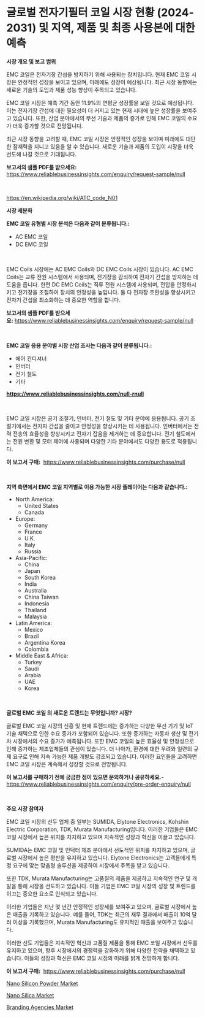 <p><h1>글로벌 전자기필터 코일 시장 현황 (2024-2031) 및 지역, 제품 및 최종 사용본에 대한 예측</h1></p><p><strong>시장 개요 및 보고 범위</strong></p>
<p><p>EMC 코일은 전자기장 간섭을 방지하기 위해 사용되는 장치입니다. 현재 EMC 코일 시장은 안정적인 성장을 보이고 있으며, 미래에도 성장이 예상됩니다. 최근 시장 동향에는 새로운 기술의 도입과 제품 성능 향상이 주목되고 있습니다.</p><p>EMC 코일 시장은 예측 기간 동안 11.9%의 연평균 성장률을 보일 것으로 예상됩니다. 이는 전자기장 간섭에 대한 필요성이 더 커지고 있는 현재 시대에 높은 성장률을 보여주고 있습니다. 또한, 산업 분야에서의 무선 기술과 제품의 증가로 인해 EMC 코일의 수요가 더욱 증가할 것으로 전망됩니다.</p><p>최근 시장 동향을 고려할 때, EMC 코일 시장은 안정적인 성장을 보이며 미래에도 대단한 잠재력을 지니고 있음을 알 수 있습니다. 새로운 기술과 제품의 도입이 시장을 더욱 선도해 나갈 것으로 기대됩니다.</p></p>
<p><strong>보고서의 샘플 PDF를 받으세요:</strong> <a href="https://www.reliablebusinessinsights.com/enquiry/request-sample/null">https://www.reliablebusinessinsights.com/enquiry/request-sample/null</a></p>
<p>&nbsp;</p>
<p><a href="https://en.wikipedia.org/wiki/ATC_code_N01">https://en.wikipedia.org/wiki/ATC_code_N01</a></p>
<p><strong>시장 세분화</strong></p>
<p><strong>EMC 코일 유형별 시장 분석은 다음과 같이 분류됩니다.:</strong></p>
<p><ul><li>AC EMC 코일</li><li>DC EMC 코일</li></ul></p>
<p>&nbsp;</p>
<p><p>EMC Coils 시장에는 AC EMC Coils와 DC EMC Coils 시장이 있습니다. AC EMC Coils는 교류 전원 시스템에서 사용되며, 전기장을 감쇠하여 전자기 간섭을 방지하는 데 도움을 줍니다. 한편 DC EMC Coils는 직류 전원 시스템에 사용되며, 전압을 안정화시키고 전기장을 조절하여 장치의 안정성을 높입니다. 둘 다 전자장 호환성을 향상시키고 전자기 간섭을 최소화하는 데 중요한 역할을 합니다.</p></p>
<p><strong>보고서의 샘플 PDF를 받으세요:</strong>&nbsp;<a href="https://www.reliablebusinessinsights.com/enquiry/request-sample/null">https://www.reliablebusinessinsights.com/enquiry/request-sample/null</a></p>
<p>&nbsp;</p>
<p><strong> EMC 코일 응용 분야별 시장 산업 조사는 다음과 같이 분류됩니다.:</strong></p>
<p><ul><li>에어 컨디셔너</li><li>인버터</li><li>전기 철도</li><li>기타</li></ul></p>
<p><strong><a href="https://www.reliablebusinessinsights.com/null-rnull">https://www.reliablebusinessinsights.com/null-rnull</a></strong></p>
<p>&nbsp;</p>
<p><p>EMC 코일 시장은 공기 조절기, 인버터, 전기 철도 및 기타 분야에 응용됩니다. 공기 조절기에서는 전자파 간섭을 줄이고 안정성을 향상시키는 데 사용됩니다. 인버터에서는 전력 전송의 효율성을 향상시키고 전자기 잡음을 제거하는 데 중요합니다. 전기 철도에서는 전원 변환 및 모터 제어에 사용되며 다양한 기타 분야에서도 다양한 용도로 적용됩니다.</p></p>
<p><strong>이 보고서 구매:</strong>&nbsp; <a href="https://www.reliablebusinessinsights.com/purchase/null">https://www.reliablebusinessinsights.com/purchase/null</a></p>
<p>&nbsp;</p>
<p><strong>지역 측면에서 EMC 코일 지역별로 이용 가능한 시장 플레이어는 다음과 같습니다.:</strong></p>
<p><ul>
    <li>
        North America:
        <ul>
            <li>United States</li>
            <li>Canada</li>
        </ul>
    </li>
    <li>
        Europe:
        <ul>
            <li>Germany</li>
            <li>France</li>
            <li>U.K.</li>
            <li>Italy</li>
            <li>Russia</li>
        </ul>
    </li>
    <li>
        Asia-Pacific:
        <ul>
            <li>China</li>
            <li>Japan</li>
            <li>South Korea</li>
            <li>India</li>
            <li>Australia</li>
            <li>China Taiwan</li>
            <li>Indonesia</li>
            <li>Thailand</li>
            <li>Malaysia</li>
        </ul>
    </li>
    <li>
        Latin America:
        <ul>
            <li>Mexico</li>
            <li>Brazil</li>
            <li>Argentina Korea</li>
            <li>Colombia</li>
        </ul>
    </li>
    <li>
        Middle East & Africa:
        <ul>
            <li>Turkey</li>
            <li>Saudi</li>
            <li>Arabia</li>
            <li>UAE</li>
            <li>Korea</li>
        </ul>
    </li>
    </ul></p>
<p>&nbsp;</p>
<p><strong>글로벌 EMC 코일 의 새로운 트렌드는 무엇입니까? 시장?</strong></p>
<p><p>글로벌 EMC 코일 시장의 신흥 및 현재 트렌드에는 증가하는 다양한 무선 기기 및 IoT 기술 채택으로 인한 수요 증가가 포함되어 있습니다. 또한 증가하는 자동차 생산 및 전기차 시장에서의 수요 증가가 예측됩니다. 또한 EMC 코일의 높은 효율성 및 안정성으로 인해 증가하는 제조업체들의 관심이 있습니다. 더 나아가, 환경에 대한 우려와 일련의 규제 요구로 인해 지속 가능한 제품 개발도 강조되고 있습니다. 이러한 요인들을 고려하면 EMC 코일 시장은 계속해서 성장할 것으로 전망됩니다.</p></p>
<p><strong>이 보고서를 구매하기 전에 궁금한 점이 있으면 문의하거나 공유하세요.</strong>- <a href="https://www.reliablebusinessinsights.com/enquiry/pre-order-enquiry/null">https://www.reliablebusinessinsights.com/enquiry/pre-order-enquiry/null</a></p>
<p>&nbsp;</p>
<p><strong>주요 시장 참여자</strong></p>
<p><p>EMC 코일 시장의 선두 업체 중 일부는 SUMIDA, Elytone Electronics, Kohshin Electric Corporation, TDK, Murata Manufacturing입니다. 이러한 기업들은 EMC 코일 시장에서 높은 위치를 차지하고 있으며 지속적인 성장과 혁신을 이끌고 있습니다.</p><p>SUMIDA는 EMC 코일 및 인덕터 제조 분야에서 선도적인 위치를 차지하고 있으며, 글로벌 시장에서 높은 평판을 유지하고 있습니다. Elytone Electronics는 고객들에게 특정 요구에 맞는 맞춤형 솔루션을 제공하여 시장에서 주목을 받고 있습니다.</p><p>또한 TDK, Murata Manufacturing는 고품질의 제품을 제공하고 지속적인 연구 및 개발을 통해 시장을 선도하고 있습니다. 이들 기업은 EMC 코일 시장의 성장 및 트렌드를 이끄는 중요한 요소로 인식되고 있습니다.</p><p>이러한 기업들은 지난 몇 년간 안정적인 성장세를 보여주고 있으며, 글로벌 시장에서 높은 매출을 기록하고 있습니다. 예를 들어, TDK는 최근의 재무 결과에서 매출이 10억 달러 이상을 기록했으며, Murata Manufacturing도 유지적인 매출을 보여주고 있습니다.</p><p>이러한 선도 기업들은 지속적인 혁신과 고품질 제품을 통해 EMC 코일 시장에서 선두를 유지하고 있으며, 향후 시장에서의 경쟁력을 강화하기 위해 다양한 전략을 채택하고 있습니다. 이들의 성장과 혁신은 EMC 코일 시장의 미래를 밝게 전망하게 합니다.</p></p>
<p><strong>이 보고서 구매:</strong>&nbsp;&nbsp;<a href="https://www.reliablebusinessinsights.com/purchase/null">https://www.reliablebusinessinsights.com/purchase/null</a></p>
<p><p><a href="https://github.com/nusratjahan12006/Market-Research-Report-List-1/blob/main/nano-silicon-powder-market.md">Nano Silicon Powder Market</a></p><p><a href="https://github.com/VincentButlerjXXf/Market-Research-Report-List-1/blob/main/nano-silica-market.md">Nano Silica Market</a></p><p><a href="https://issuu.com/reportprime-2/docs/branding-agencies-market-size-2030.pptx">Branding Agencies Market</a></p></p>
